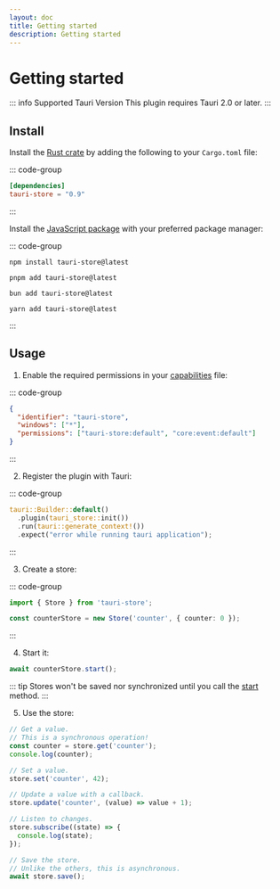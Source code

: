 ```yaml
---
layout: doc
title: Getting started
description: Getting started
---
```


# Getting started

::: info Supported Tauri Version
This plugin requires Tauri 2.0 or later.
:::

## Install

Install the [Rust crate](https://crates.io/crates/tauri-store) by adding the following to your `Cargo.toml` file:

::: code-group

```toml [Cargo.toml]
[dependencies]
tauri-store = "0.9"
```

:::

Install the [JavaScript package](https://www.npmjs.com/package/tauri-store) with your preferred package manager:

::: code-group

```shell [npm]
npm install tauri-store@latest
```

```shell [pnpm]
pnpm add tauri-store@latest
```

```shell [bun]
bun add tauri-store@latest
```

```shell [yarn]
yarn add tauri-store@latest
```

:::

## Usage

1. Enable the required permissions in your [capabilities](https://tauri.app/security/capabilities/) file:

::: code-group

```json [src-tauri/capabilities/tauri-store.json]
{
  "identifier": "tauri-store",
  "windows": ["*"],
  "permissions": ["tauri-store:default", "core:event:default"]
}
```

:::

2. Register the plugin with Tauri:

::: code-group

```rust [src-tauri/src/lib.rs]
tauri::Builder::default()
  .plugin(tauri_store::init())
  .run(tauri::generate_context!())
  .expect("error while running tauri application");
```

:::

3. Create a store:

::: code-group

```typescript [src/stores/counter.ts]
import { Store } from 'tauri-store';

const counterStore = new Store('counter', { counter: 0 });
```

:::

4. Start it:

```typescript
await counterStore.start();
```

::: tip
Stores won't be saved nor synchronized until you call the [start](https://tb.dev.br/tauri-store/js-docs/tauri-store/classes/Store.html#start) method.
:::

5. Use the store:

```typescript
// Get a value.
// This is a synchronous operation!
const counter = store.get('counter');
console.log(counter);

// Set a value.
store.set('counter', 42);

// Update a value with a callback.
store.update('counter', (value) => value + 1);

// Listen to changes.
store.subscribe((state) => {
  console.log(state);
});

// Save the store.
// Unlike the others, this is asynchronous.
await store.save();
```
